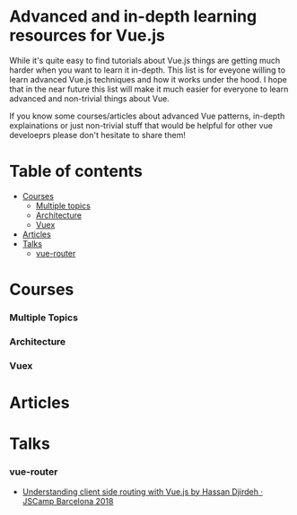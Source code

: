 # Advanced and in-depth learning resources for Vue.js
While it's quite easy to find tutorials about Vue.js things are getting much harder when you want to learn it in-depth. This list is for eveyone willing to learn advanced Vue.js techniques and how it works under the hood. I hope that in the near future this list will make it much easier for everyone to learn advanced and non-trivial things about Vue.

If you know some courses/articles about advanced Vue patterns, in-depth explainations or just non-trivial stuff that would be helpful for other vue develoeprs please don't hesitate to share them!

# Table of contents

- <a href="#courses">Courses</a>
  - <a href="#multiple-topics">Multiple topics</a>
  - <a href="#architecture">Architecture</a>
  - <a href="#vuex">Vuex</a>
- <a href="#articles">Articles</a>
- <a href="#talks">Talks</a>
  - <a href="#vue-router">vue-router</a>


# Courses

### Multiple Topics

### Architecture

###  Vuex

# Articles

# Talks

### vue-router
  - [Understanding client side routing with Vue.js by Hassan Djirdeh · JSCamp Barcelona 2018](https://www.youtube.com/watch?v=YFnimUl8Qjo) 
